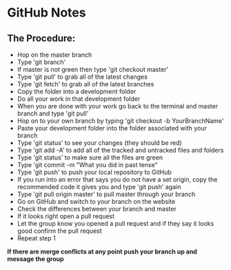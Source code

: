 # GitHub Notes

## The Procedure:

- Hop on the master branch
- Type 'git branch'
- If master is not green then type 'git checkout master'
- Type 'git pull' to grab all of the latest changes
- Type 'git fetch' to grab all of the latest branches
- Copy the folder into a development folder
- Do all your work in that development folder
- When you are done with your work go back to the terminal and master branch and type 'git pull'
- Hop on to your own branch by typing 'git checkout -b YourBranchName'
- Paste your development folder into the folder associated with your branch
- Type 'git status' to see your changes (they should be red)
- Type 'git add -A' to add all of the tracked and untracked files and folders
- Type 'git status' to make sure all the files are green
- Type 'git commit -m "What you did in past tense"
- Type 'git push' to push your local repository to GitHub
- If you run into an error that says you do not have a set origin, copy the recommended code it gives you and type 'git push' again
- Type 'git pull origin master' to pull master through your branch
- Go on GitHub and switch to your branch on the website
- Check the differences between your branch and master
- If it looks right open a pull request
- Let the group know you opened a pull request and if they say it looks good confirm the pull request
- Repeat step 1

**If there are merge conflicts at any point push your branch up and message the group**
